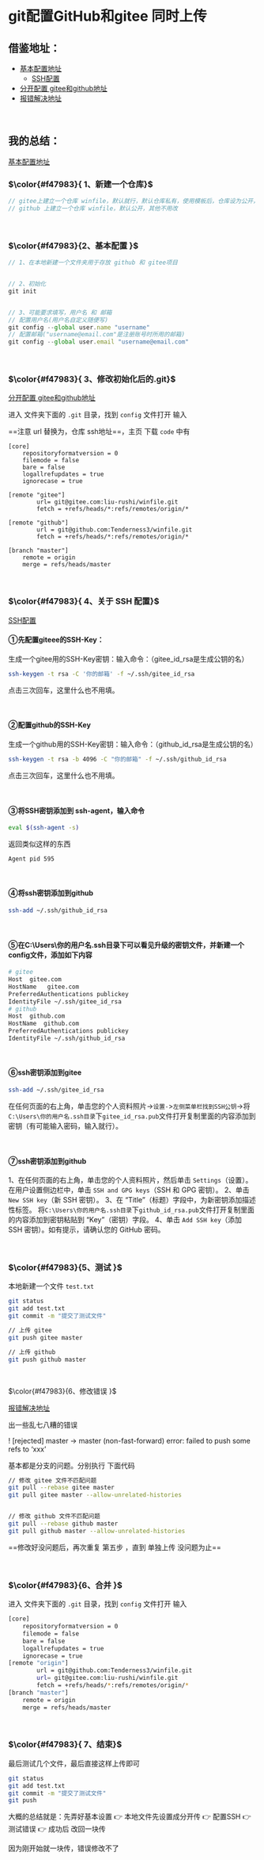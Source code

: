 # git配置GitHub和gitee 同时上传

## 借鉴地址：

- [基本配置地址](https://blog.csdn.net/u011870022/article/details/117883439)
  - [SSH配置](https://blog.csdn.net/u011870022/article/details/117883717)
- [分开配置 gitee和github地址](https://www.bbsmax.com/A/Vx5MGP3gzN/)
- [报错解决地址](https://blog.csdn.net/weixin_46015333/article/details/124627808)

&nbsp;

## 我的总结：

[基本配置地址](https://blog.csdn.net/u011870022/article/details/117883439)

### $\color{#f47983}{ 1、新建一个仓库}$

```js
// gitee上建立一个仓库 winfile，默认就行，默认仓库私有，使用模板后，仓库设为公开，将仓库里面文件 readme 删除
// github 上建立一个仓库 winfile，默认公开，其他不用改
```

&nbsp;

### $\color{#f47983}{2、基本配置 }$

```js
// 1、在本地新建一个文件夹用于存放 github 和 gitee项目


// 2、初始化
git init


// 3、可能要求填写，用户名 和 邮箱
// 配置用户名(用户名自定义随便写)
git config --global user.name "username"
// 配置邮箱("username@email.com"是注册账号时所用的邮箱)
git config --global user.email "username@email.com"

```

&nbsp;

### $\color{#f47983}{ 3、修改初始化后的.git}$

[分开配置 gitee和github地址](https://www.bbsmax.com/A/Vx5MGP3gzN/)

进入 文件夹下面的 `.git` 目录，找到 `config` 文件打开 输入

==注意 url 替换为，仓库 ssh地址==，主页 下载 `code` 中有

```apl
[core]
	repositoryformatversion = 0
	filemode = false
	bare = false
	logallrefupdates = true
	ignorecase = true

[remote "gitee"]
		url= git@gitee.com:liu-rushi/winfile.git
        fetch = +refs/heads/*:refs/remotes/origin/*

[remote "github"]
		url = git@github.com:Tenderness3/winfile.git
        fetch = +refs/heads/*:refs/remotes/origin/*
		
[branch "master"]
	remote = origin
	merge = refs/heads/master

```

&nbsp;

### $\color{#f47983}{ 4、关于 SSH 配置}$

[SSH配置](https://blog.csdn.net/u011870022/article/details/117883717)

#### ①先配置giteee的SSH-Key：

生成一个gitee用的SSH-Key密钥：输入命令：（gitee_id_rsa是生成公钥的名）

```bash
ssh-keygen -t rsa -C '你的邮箱' -f ~/.ssh/gitee_id_rsa
```

点击三次回车，这里什么也不用填。

&nbsp;

#### ②配置github的SSH-Key

生成一个github用的SSH-Key密钥：输入命令：（github_id_rsa是生成公钥的名）

```bash
ssh-keygen -t rsa -b 4096 -C "你的邮箱" -f ~/.ssh/github_id_rsa
```

点击三次回车，这里什么也不用填。

&nbsp;

#### ③将SSH密钥添加到 ssh-agent，输入命令

```bash
eval $(ssh-agent -s)
```

返回类似这样的东西

```bash
Agent pid 595
```

&nbsp;

#### ④将ssh密钥添加到github

```bash
ssh-add ~/.ssh/github_id_rsa
```

&nbsp;

#### ⑤在C:\Users\你的用户名.ssh目录下可以看见升级的密钥文件，并新建一个config文件，添加如下内容

```bash
# gitee
Host  gitee.com
HostName   gitee.com
PreferredAuthentications publickey
IdentityFile ~/.ssh/gitee_id_rsa
# github
Host  github.com
HostName  github.com
PreferredAuthentications publickey
IdentityFile ~/.ssh/github_id_rsa
```

&nbsp;

#### ⑥ssh密钥添加到gitee

```bash
ssh-add ~/.ssh/gitee_id_rsa
```

在任何页面的右上角，单击您的个人资料照片->`设置-`>`左侧菜单栏找到SSH公钥`->将`C:\Users\你的用户名.ssh目录`下`gitee_id_rsa.pub`文件打开复制里面的内容添加到密钥（有可能输入密码，输入就行）。

&nbsp;

#### ⑦ssh密钥添加到github

1、在任何页面的右上角，单击您的个人资料照片，然后单击 `Settings`（设置）。在用户设置侧边栏中，单击 `SSH and GPG keys`（SSH 和 GPG 密钥）。
2、单击 `New SSH key`（新 SSH 密钥）。
3、在 “Title”（标题）字段中，为新密钥添加描述性标签。 将`C:\Users\你的用户名.ssh目录`下`github_id_rsa.pub`文件打开复制里面的内容添加到密钥粘贴到 “Key”（密钥）字段。
4、单击 `Add SSH key`（添加 SSH 密钥）。如有提示，请确认您的 GitHub 密码。

&nbsp;

### $\color{#f47983}{5、测试 }$

本地新建一个文件 `test.txt`

```bash
git status
git add test.txt
git commit -m "提交了测试文件"

// 上传 gitee
git push gitee master

// 上传 github
git push github master
```

&nbsp;

$\color{#f47983}{6、修改错误 }$

[报错解决地址](https://blog.csdn.net/weixin_46015333/article/details/124627808)

出一些乱七八糟的错误

! [rejected] master -> master (non-fast-forward) error: failed to push some refs to ‘xxx’

基本都是分支的问题。分别执行 下面代码

```bash
// 修改 gitee 文件不匹配问题
git pull --rebase gitee master
git pull gitee master --allow-unrelated-histories


// 修改 github 文件不匹配问题
git pull --rebase github master
git pull github master --allow-unrelated-histories
```

==修改好没问题后，再次重复 第五步 ，直到 单独上传 没问题为止==

&nbsp;

### $\color{#f47983}{6、合并 }$

进入 文件夹下面的 `.git` 目录，找到 `config` 文件打开 输入

```bash
[core]
	repositoryformatversion = 0
	filemode = false
	bare = false
	logallrefupdates = true
	ignorecase = true
[remote "origin"]
		url = git@github.com:Tenderness3/winfile.git
		url= git@gitee.com:liu-rushi/winfile.git
        fetch = +refs/heads/*:refs/remotes/origin/*
[branch "master"]
	remote = origin
	merge = refs/heads/master
```



&nbsp;

### $\color{#f47983}{ 7、结束}$

最后测试几个文件，最后直接这样上传即可

```bash
git status
git add test.txt
git commit -m "提交了测试文件"
git push 
```





大概的总结就是：先弄好基本设置 👉 本地文件先设置成分开传 👉 配置SSH 👉 测试错误 👉 成功后 改回一块传

因为刚开始就一块传，错误修改不了
